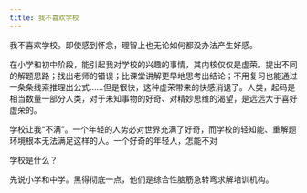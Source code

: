 ```yaml
---
title: 我不喜欢学校
---
```


我不喜欢学校。即使感到怀念，理智上也无论如何都没办法产生好感。

在小学和初中阶段，能引起我对学校的兴趣的事情，其内核仅仅是虚荣。提出不同的解题思路；找出老师的错误；比课堂讲解更早地思考出结论；不用复习也能通过一条条线索推理出公式……但是很快，这种虚荣带来的快感消退了。人类，起码是相当数量一部分人类，对于未知事物的好奇、对精妙思维的渴望，是远远大于喜好虚荣的。

学校让我“不满”。一个年轻的人势必对世界充满了好奇，而学校的轻知能、重解题环境根本无法满足这样的人。一个好奇的年轻人，怎能不对



学校是什么？

先说小学和中学。黑得彻底一点，他们是综合性脑筋急转弯求解培训机构。


